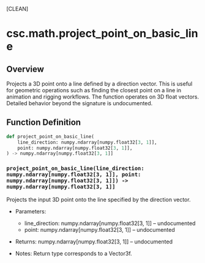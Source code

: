 [CLEAN]

# csc.math.project_point_on_basic_line

## Overview
Projects a 3D point onto a line defined by a direction vector. This is useful for geometric operations such as finding the closest point on a line in animation and rigging workflows. The function operates on 3D float vectors. Detailed behavior beyond the signature is undocumented.

## Function Definition
```python
def project_point_on_basic_line(
    line_direction: numpy.ndarray[numpy.float32[3, 1]],
    point: numpy.ndarray[numpy.float32[3, 1]],
) -> numpy.ndarray[numpy.float32[3, 1]]
```

### `project_point_on_basic_line(line_direction: numpy.ndarray[numpy.float32[3, 1]], point: numpy.ndarray[numpy.float32[3, 1]]) -> numpy.ndarray[numpy.float32[3, 1]]`
Projects the input 3D point onto the line specified by the direction vector.

- Parameters:
  - line_direction: numpy.ndarray[numpy.float32[3, 1]] – undocumented
  - point: numpy.ndarray[numpy.float32[3, 1]] – undocumented

- Returns: numpy.ndarray[numpy.float32[3, 1]] – undocumented

- Notes: Return type corresponds to a Vector3f.

